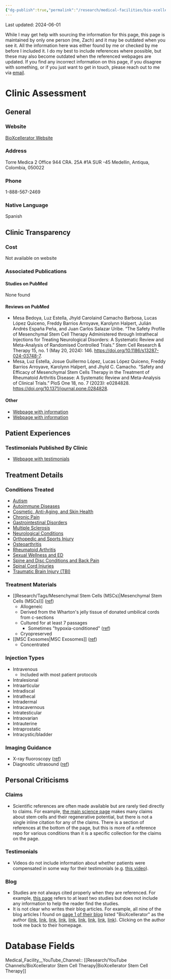 ```yaml
---
{"dg-publish":true,"permalink":"/research/medical-facilities/bio-xcellerator/"}
---
```


Last updated: 2024-06-01

<div class="transclusion internal-embed is-loaded"><div class="markdown-embed">



While I may get help with sourcing the information for this page, this page is maintained by only one person (me, Zach) and it may be outdated when you see it. All the information here was either found by me or checked by me before I included it. I do my best to include references where possible, but these may also become outdated when the referenced webpages are updated. If you find any incorrect information on this page, if you disagree with something, or if you just want to get in touch, please reach out to me via [email](mailto:learningjourneycontact2024@gmail.com). 

</div></div>

# Clinic Assessment
## General
### Website
[BioXcellerator Website](https://www.bioxcellerator.com/)
### Address
Torre Medica 2 Office 944
CRA. 25A #1A SUR -45
Medellin, Antiqua, Colombia, 050022
### Phone
1-888-567-2469
### Native Language
Spanish
## Clinic Transparency
### Cost
Not available on website
### Associated Publications
#### Studies on PubMed
None found
#### Reviews on PubMed
- Mesa Bedoya, Luz Estella, Jhyld Carolaind Camacho Barbosa, Lucas López Quiceno, Freddy Barrios Arroyave, Karolynn Halpert, Julián Andrés España Peña, and Juan Carlos Salazar Uribe. “The Safety Profile of Mesenchymal Stem Cell Therapy Administered through Intrathecal Injections for Treating Neurological Disorders: A Systematic Review and Meta-Analysis of Randomised Controlled Trials.” Stem Cell Research & Therapy 15, no. 1 (May 20, 2024): 146. https://doi.org/10.1186/s13287-024-03748-7.
- Mesa, Luz Estella, Josue Guillermo López, Lucas López Quiceno, Freddy Barrios Arroyave, Karolynn Halpert, and Jhyld C. Camacho. “Safety and Efficacy of Mesenchymal Stem Cells Therapy in the Treatment of Rheumatoid Arthritis Disease: A Systematic Review and Meta-Analysis of Clinical Trials.” PloS One 18, no. 7 (2023): e0284828. https://doi.org/10.1371/journal.pone.0284828.
#### Other
- [Webpage with information](https://www.bioxcellerator.com/clinical-studies)
- [Webpage with information](https://www.bioxcellerator.com.co/bioxscience-grupo-de-investigacion/investigacion/#1645993889422-4ce51730-3608)
## Patient Experiences
### Testimonials Published By Clinic
- [Webpage with testimonials](https://www.bioxcellerator.com/client-testimonials)
## Treatment Details
### Conditions Treated
- [Autism](https://www.bioxcellerator.com/treatments/autism-and-autism-spectrum-disorder "Autism And Autism Spectrum Disorder")
- [Autoimmune Diseases](https://www.bioxcellerator.com/treatments/autoimmune-diseases "Autoimmune Diseases")
- [Cosmetic, Anti-Aging, and Skin Health](https://www.bioxcellerator.com/treatments/cosmetic-anti-aging-and-skin-health "Cosmetic Anti Aging And Skin Health")
- [Chronic Pain](https://www.bioxcellerator.com/treatments/chronic-pain "Chronic Pain")
- [Gastrointestinal Disorders](https://www.bioxcellerator.com/treatments/gastrointestinal-disorders "Gastrointestinal Disorders")
- [Multiple Sclerosis](https://www.bioxcellerator.com/treatments/multiple-sclerosis "Multiple Sclerosis")
- [Neurological Conditions](https://www.bioxcellerator.com/treatments/neurological-conditions "Neurological Conditions")
- [Orthopedic and Sports Injury](https://www.bioxcellerator.com/treatments/orthopedic-and-sports-injury "Orthopedic And Sports Injury")
- [Osteoarthritis](https://www.bioxcellerator.com/treatments/osteoarthritis "Osteoarthritis")
- [Rheumatoid Arthritis](https://www.bioxcellerator.com/treatments/rheumatoid-arthritis "Rheumatoid Arthritis")
- [Sexual Wellness and ED](https://www.bioxcellerator.com/treatments/sexual-wellness-and-erectile-dysfunction "Sexual Wellness And Erectile Dysfunction")
- [Spine and Disc Conditions and Back Pain](https://www.bioxcellerator.com/treatments/spine-and-disc-conditions "Spine And Disc Conditions")
- [Spinal Cord Injuries](https://www.bioxcellerator.com/treatments/spinal-cord-injuries "Spinal Cord Injuries")
- [Traumatic Brain Injury (TBI)](https://www.bioxcellerator.com/treatments/traumatic-brain-injury "Traumatic Brain Injury")
### Treatment Materials
- [[Research/Tags/Mesenchymal Stem Cells (MSCs)\|Mesenchymal Stem Cells (MSCs)]] ([ref](https://www.bioxcellerator.com/science/bioxcellerator-signature-cells-quality-control-and-attributes))
	- Allogeneic
	- Derived from the Wharton's jelly tissue of donated umbilical cords from c-sections
	- Cultured for at least 7 passages
		- Sometimes "hypoxia-conditioned" ([ref](https://www.bioxcellerator.com/science))
	- Cryopreserved
- [[MSC Exosomes\|MSC Exosomes]] ([ref](https://www.bioxcellerator.com/science))
	- Concentrated
### Injection Types
- Intravenous
	- Included with most patient protocols
- Intralesional
- Intraarticular
- Intradiscal
- Intrathecal
- Intradermal
- Intracavernous
- Intratesticular
- Intraovarian
- Intrauterine
- Intraprostatic
- Intracystic/bladder
### Imaging Guidance
- X-ray fluoroscopy ([ref](https://www.bioxcellerator.com/science))
- Diagnostic ultrasound ([ref](https://www.bioxcellerator.com/science))
## Personal Criticisms
### Claims
- Scientific references are often made available but are rarely tied directly to claims. For example, [the main science page](https://www.bioxcellerator.com/science) makes many claims about stem cells and their regenerative potential, but there is not a single inline citation for any of the claims. There is a section of references at the bottom of the page, but this is more of a reference repo for various conditions than it is a specific collection for the claims on the page.
### Testimonials
- Videos do not include information about whether patients were compensated in some way for their testimonials (e.g. [this video](https://www.youtube.com/watch?v=fiFD9bFb2uA&t=52s)).
### Blog
- Studies are not always cited properly when they are referenced. For example, [this page](https://www.bioxcellerator.com/blog/can-acl-tear-heal-on-its-own) refers to at least two studies but does not include any information to help the reader find the studies.
- It is not clear who writes their blog articles. For example, all nine of the blog articles I found on [page 1 of their blog](https://www.bioxcellerator.com/blog) listed "BioXcellerator" as the author ([link](https://www.bioxcellerator.com/blog/better-nutrition-through-this-diet-can-help-patients-with-ms-and-autoimmune-diseases), [link](https://www.bioxcellerator.com/blog/unlock-your-ultimate-potential-how-tony-robbins-life-force-can-transform-your-life-overnight), [link](https://www.bioxcellerator.com/blog/comparative-effectiveness-of-various-mesenchymal-stem-cell-sources-in-managing-knee-osteoarthritis), [link](https://www.bioxcellerator.com/blog/mesenchymal-stem-cell-therapy-for-knee-osteoarthritis-preliminary-report-of-four-patients), [link](https://www.bioxcellerator.com/blog/testing-the-safety-of-stem-cells-from-bone-marrow-in-treating-erectile-dysfunction-an-initial-study), [link](https://www.bioxcellerator.com/blog/microplastics-invisible-threats-visible-impacts-on-health), [link](https://www.bioxcellerator.com/blog/treatment-of-knee-osteoarthritis-with-mesenchymal-stem-cells-a-pilot-study), [link](https://www.bioxcellerator.com/blog/mesenchymal-stem-cells-and-induced-pluripotent-stem-cells-as-therapies-for-multiple-sclerosis), [link](https://www.bioxcellerator.com/blog/groundbreaking-hope-human-trial-offers-new-hope-for-chronic-spinal-cord-injuries)). Clicking on the author took me back to their homepage.
# Database Fields
Medical_Facility__YouTube_Channel:: [[Research/YouTube Channels/BioXcellerator Stem Cell Therapy\|BioXcellerator Stem Cell Therapy]]
